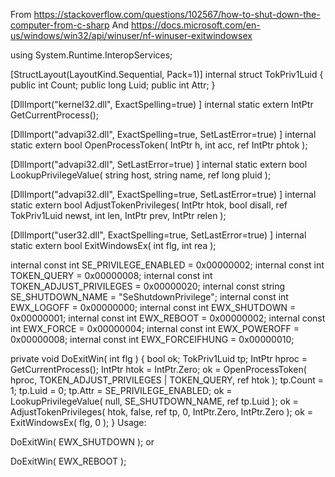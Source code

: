 From https://stackoverflow.com/questions/102567/how-to-shut-down-the-computer-from-c-sharp
And https://docs.microsoft.com/en-us/windows/win32/api/winuser/nf-winuser-exitwindowsex

using System.Runtime.InteropServices;

[StructLayout(LayoutKind.Sequential, Pack=1)]
internal struct TokPriv1Luid
{
    public int Count;
    public long Luid;
    public int Attr;
}

[DllImport("kernel32.dll", ExactSpelling=true) ]
internal static extern IntPtr GetCurrentProcess();

[DllImport("advapi32.dll", ExactSpelling=true, SetLastError=true) ]
internal static extern bool OpenProcessToken( IntPtr h, int acc, ref IntPtr
phtok );

[DllImport("advapi32.dll", SetLastError=true) ]
internal static extern bool LookupPrivilegeValue( string host, string name,
ref long pluid );

[DllImport("advapi32.dll", ExactSpelling=true, SetLastError=true) ]
internal static extern bool AdjustTokenPrivileges( IntPtr htok, bool disall,
ref TokPriv1Luid newst, int len, IntPtr prev, IntPtr relen );

[DllImport("user32.dll", ExactSpelling=true, SetLastError=true) ]
internal static extern bool ExitWindowsEx( int flg, int rea );

internal const int SE_PRIVILEGE_ENABLED = 0x00000002;
internal const int TOKEN_QUERY = 0x00000008;
internal const int TOKEN_ADJUST_PRIVILEGES = 0x00000020;
internal const string SE_SHUTDOWN_NAME = "SeShutdownPrivilege";
internal const int EWX_LOGOFF = 0x00000000;
internal const int EWX_SHUTDOWN = 0x00000001;
internal const int EWX_REBOOT = 0x00000002;
internal const int EWX_FORCE = 0x00000004;
internal const int EWX_POWEROFF = 0x00000008;
internal const int EWX_FORCEIFHUNG = 0x00000010;

private void DoExitWin( int flg )
{
    bool ok;
    TokPriv1Luid tp;
    IntPtr hproc = GetCurrentProcess();
    IntPtr htok = IntPtr.Zero;
    ok = OpenProcessToken( hproc, TOKEN_ADJUST_PRIVILEGES | TOKEN_QUERY, ref htok );
    tp.Count = 1;
    tp.Luid = 0;
    tp.Attr = SE_PRIVILEGE_ENABLED;
    ok = LookupPrivilegeValue( null, SE_SHUTDOWN_NAME, ref tp.Luid );
    ok = AdjustTokenPrivileges( htok, false, ref tp, 0, IntPtr.Zero, IntPtr.Zero );
    ok = ExitWindowsEx( flg, 0 );
    }
Usage:

DoExitWin( EWX_SHUTDOWN );
or

DoExitWin( EWX_REBOOT );
